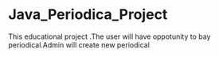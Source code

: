 # Java_Periodica_Project
This educational project .The user will have oppotunity to bay periodical.Admin will create new periodical
